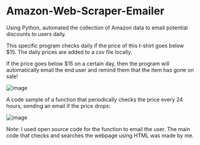 # Amazon-Web-Scraper-Emailer
Using Python, automated the collection of Amazon data to email potential discounts to users daily.

This specific program checks daily if the price of this t-shirt goes below $15. The daily prices are added to a csv file locally. 

If the price goes below $15 on a certain day, then the program will automatically email the end user and remind them that the item has gone on sale!

![image](https://github.com/user-attachments/assets/0af5751f-898b-49cd-a17b-1676f17b789a)

A code sample of a function that periodically checks the price every 24 hours, sending an email if the price drops:

![image](https://github.com/user-attachments/assets/6abe3736-73b1-478a-b4a3-be0c54df81c7)

Note: I used open source code for the function to email the user. The main code that checks and searches the webpage using HTML was made by me.
